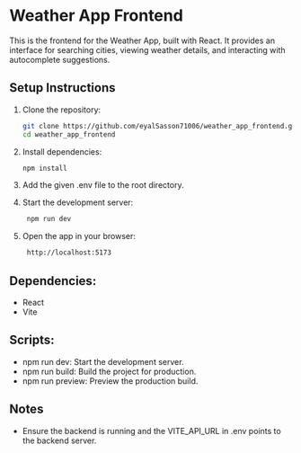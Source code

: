 # Weather App Frontend

This is the frontend for the Weather App, built with React. It provides an interface for searching cities, viewing weather details, and interacting with autocomplete suggestions.

## **Setup Instructions**

1. Clone the repository:
   ```bash
   git clone https://github.com/eyalSasson71006/weather_app_frontend.git
   cd weather_app_frontend

2. Install dependencies:
   ```bash
   npm install

3. Add the given .env file to the root directory.

4. Start the development server:
   ```bash
    npm run dev

5. Open the app in your browser:
   ```bash
    http://localhost:5173

## Dependencies:
- React
- Vite

## Scripts:
- npm run dev: Start the development server.
- npm run build: Build the project for production.
- npm run preview: Preview the production build.

## Notes
- Ensure the backend is running and the VITE_API_URL in .env points to the backend server.